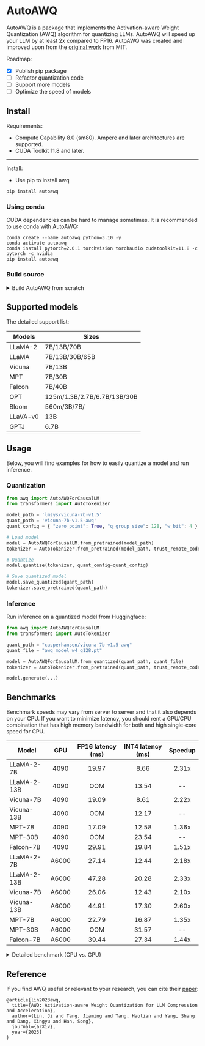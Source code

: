 # AutoAWQ

AutoAWQ is a package that implements the Activation-aware Weight Quantization (AWQ) algorithm for quantizing LLMs. AutoAWQ will speed up your LLM by at least 2x compared to FP16. AutoAWQ was created and improved upon from the [original work](https://github.com/mit-han-lab/llm-awq) from MIT.

Roadmap:

- [x] Publish pip package
- [ ] Refactor quantization code
- [ ] Support more models
- [ ] Optimize the speed of models

## Install

Requirements: 
- Compute Capability 8.0 (sm80). Ampere and later architectures are supported.
- CUDA Toolkit 11.8 and later.

---

Install:
- Use pip to install awq

```
pip install autoawq
```

### Using conda

CUDA dependencies can be hard to manage sometimes. It is recommended to use conda with AutoAWQ:

```
conda create --name autoawq python=3.10 -y
conda activate autoawq
conda install pytorch=2.0.1 torchvision torchaudio cudatoolkit=11.8 -c pytorch -c nvidia
pip install autoawq
```

### Build source

<details>

<summary>Build AutoAWQ from scratch</summary>

```
git clone https://github.com/casper-hansen/AutoAWQ
cd AutoAWQ
pip install -e .
```

</details>

## Supported models

The detailed support list:

| Models   | Sizes                       |
| ---------| ----------------------------|
| LLaMA-2  | 7B/13B/70B                  |
| LLaMA    | 7B/13B/30B/65B              |
| Vicuna   | 7B/13B                      |
| MPT      | 7B/30B                      |
| Falcon   | 7B/40B                      |
| OPT      | 125m/1.3B/2.7B/6.7B/13B/30B |
| Bloom    | 560m/3B/7B/                 |
| LLaVA-v0 | 13B                         |
| GPTJ     | 6.7B                        |

## Usage

Below, you will find examples for how to easily quantize a model and run inference.

### Quantization

```python
from awq import AutoAWQForCausalLM
from transformers import AutoTokenizer

model_path = 'lmsys/vicuna-7b-v1.5'
quant_path = 'vicuna-7b-v1.5-awq'
quant_config = { "zero_point": True, "q_group_size": 128, "w_bit": 4 }

# Load model
model = AutoAWQForCausalLM.from_pretrained(model_path)
tokenizer = AutoTokenizer.from_pretrained(model_path, trust_remote_code=True)

# Quantize
model.quantize(tokenizer, quant_config=quant_config)

# Save quantized model
model.save_quantized(quant_path)
tokenizer.save_pretrained(quant_path)
```

### Inference

Run inference on a quantized model from Huggingface:

```python
from awq import AutoAWQForCausalLM
from transformers import AutoTokenizer

quant_path = "casperhansen/vicuna-7b-v1.5-awq"
quant_file = "awq_model_w4_g128.pt"

model = AutoAWQForCausalLM.from_quantized(quant_path, quant_file)
tokenizer = AutoTokenizer.from_pretrained(quant_path, trust_remote_code=True)

model.generate(...)
```

## Benchmarks

Benchmark speeds may vary from server to server and that it also depends on your CPU. If you want to minimize latency, you should rent a GPU/CPU combination that has high memory bandwidth for both and high single-core speed for CPU.

| Model       | GPU   | FP16 latency (ms) | INT4 latency (ms) | Speedup |
| ----------- |:-----:|:-----------------:|:-----------------:|:-------:|
| LLaMA-2-7B  | 4090  | 19.97             | 8.66              | 2.31x   |
| LLaMA-2-13B | 4090  | OOM               | 13.54             | --      |
| Vicuna-7B   | 4090  | 19.09             | 8.61              | 2.22x   |
| Vicuna-13B  | 4090  | OOM               | 12.17             | --      |
| MPT-7B      | 4090  | 17.09             | 12.58             | 1.36x   |
| MPT-30B     | 4090  | OOM               | 23.54             | --      |
| Falcon-7B   | 4090  | 29.91             | 19.84             | 1.51x   |
| LLaMA-2-7B  | A6000 | 27.14             | 12.44             | 2.18x   |
| LLaMA-2-13B | A6000 | 47.28             | 20.28             | 2.33x   |
| Vicuna-7B   | A6000 | 26.06             | 12.43             | 2.10x   |
| Vicuna-13B  | A6000 | 44.91             | 17.30             | 2.60x   |
| MPT-7B      | A6000 | 22.79             | 16.87             | 1.35x   |
| MPT-30B     | A6000 | OOM               | 31.57             | --      |
| Falcon-7B   | A6000 | 39.44             | 27.34             | 1.44x   |

<details>

<summary>Detailed benchmark (CPU vs. GPU)</summary>

Here is the difference between a fast and slow CPU on MPT-7B:

RTX 4090 + Intel i9 13900K (2 different VMs):
- CUDA 12.0, Driver 525.125.06: 134 tokens/s (7.46 ms/token)
- CUDA 12.0, Driver 525.125.06: 117 tokens/s (8.52 ms/token)

RTX 4090 + AMD EPYC 7-Series (3 different VMs):
- CUDA 12.2, Driver 535.54.03: 53 tokens/s (18.6 ms/token)
- CUDA 12.2, Driver 535.54.03: 56 tokens/s (17.71 ms/token)
- CUDA 12.0, Driver 525.125.06: 55 tokens/ (18.15 ms/token)

</details>

## Reference

If you find AWQ useful or relevant to your research, you can cite their [paper](https://arxiv.org/abs/2306.00978):

```
@article{lin2023awq,
  title={AWQ: Activation-aware Weight Quantization for LLM Compression and Acceleration},
  author={Lin, Ji and Tang, Jiaming and Tang, Haotian and Yang, Shang and Dang, Xingyu and Han, Song},
  journal={arXiv},
  year={2023}
}
```
